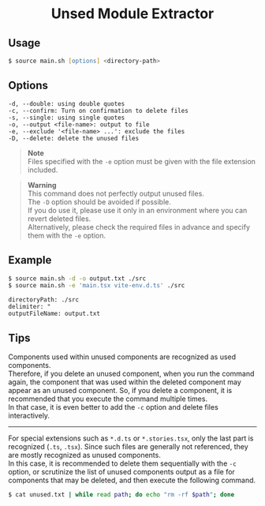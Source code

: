 <h1 align="center">Unsed Module Extractor</h1>

## Usage

```zsh
$ source main.sh [options] <directory-path>
```

## Options

```
-d, --double: using double quotes
-c, --confirm: Turn on confirmation to delete files
-s, --single: using single quotes
-o, --output <file-name>: output to file
-e, --exclude '<file-name> ...': exclude the files
-D, --delete: delete the unused files
```

> **Note**  
> Files specified with the `-e` option must be given with the file extension included.

> **Warning**  
> This command does not perfectly output unused files.  
> The `-D` option should be avoided if possible.  
> If you do use it, please use it only in an environment where you can revert deleted files.  
> Alternatively, please check the required files in advance and specify them with the `-e` option.

## Example

```zsh
$ source main.sh -d -o output.txt ./src
$ source main.sh -e 'main.tsx vite-env.d.ts' ./src
```

```
directoryPath: ./src
delimiter: "
outputFileName: output.txt
```

## Tips

Components used within unused components are recognized as used components.  
Therefore, if you delete an unused component, when you run the command again, the component that was used within the deleted component may appear as an unused component. 
So, if you delete a component, it is recommended that you execute the command multiple times.  
In that case, it is even better to add the `-c` option and delete files interactively.  

---

For special extensions such as `*.d.ts` or `*.stories.tsx`, only the last part is recognized (`.ts`, `.tsx`).
Since such files are generally not referenced, they are mostly recognized as unused components.  
In this case, it is recommended to delete them sequentially with the `-c` option, or scrutinize the list of unused components output as a file for components that may be deleted, and then execute the following command.

```zsh
$ cat unused.txt | while read path; do echo "rm -rf $path"; done
```
